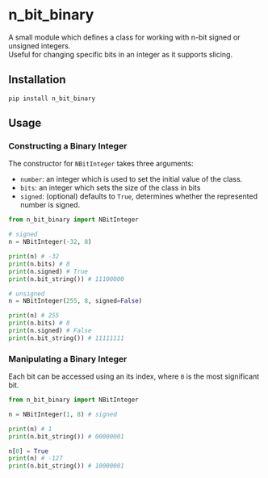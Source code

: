 # n_bit_binary

A small module which defines a class for working with n-bit signed or unsigned 
integers.  
Useful for changing specific bits in an integer as it supports slicing.

## Installation

`pip install n_bit_binary`

## Usage

### Constructing a Binary Integer

The constructor for `NBitInteger` takes three arguments:

- `number`: an integer which is used to set the initial value of the class.
- `bits`: an integer which sets the size of the class in bits
- `signed`: (optional) defaults to `True`, determines whether the represented 
number is signed.

```python
from n_bit_binary import NBitInteger

# signed
n = NBitInteger(-32, 8)

print(n) # -32
print(n.bits) # 8
print(n.signed) # True
print(n.bit_string()) # 11100000

# unsigned
n = NBitInteger(255, 8, signed=False)

print(n) # 255
print(n.bits) # 8
print(n.signed) # False
print(n.bit_string()) # 11111111
```

### Manipulating a Binary Integer

Each bit can be accessed using an its index, where `0` is the most significant 
bit.

```python
from n_bit_binary import NBitInteger

n = NBitInteger(1, 8) # signed

print(n) # 1
print(n.bit_string()) # 00000001

n[0] = True
print(n) # -127
print(n.bit_string()) # 10000001
```
